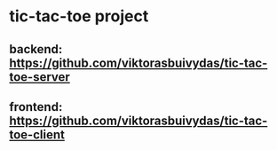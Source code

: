 # tic-tac-toe project

## backend: https://github.com/viktorasbuivydas/tic-tac-toe-server
## frontend: https://github.com/viktorasbuivydas/tic-tac-toe-client
